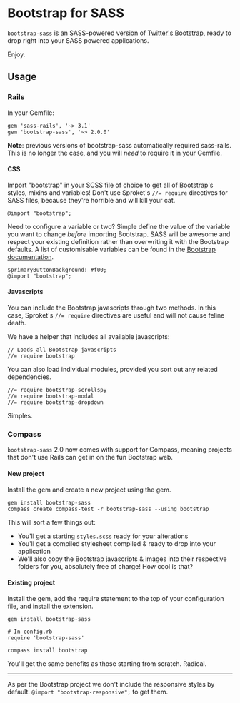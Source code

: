 # Bootstrap for SASS

`bootstrap-sass` is an SASS-powered version of [Twitter's Bootstrap](http://github.com/twitter/bootstrap), ready to drop right into your SASS powered applications.

Enjoy.

## Usage

### Rails

In your Gemfile:

    gem 'sass-rails', '~> 3.1'
    gem 'bootstrap-sass', '~> 2.0.0'

**Note**: previous versions of bootstrap-sass automatically required sass-rails. This is no longer the case, and you will *need* to require it in your Gemfile.

#### CSS

Import "bootstrap" in your SCSS file of choice to get all of Bootstrap's styles, mixins and variables! Don't use Sproket's `//= require` directives for SASS files, because they're horrible and will kill your cat.

    @import "bootstrap";

Need to configure a variable or two? Simple define the value of the variable you want to change *before* importing Bootstrap. SASS will be awesome and respect your existing definition rather than overwriting it with the Bootstrap defaults. A list of customisable variables can be found in the [Bootstrap documentation](http://twitter.github.com/bootstrap/less.html#variables).

    $primaryButtonBackground: #f00;
    @import "bootstrap";

#### Javascripts

You can include the Bootstrap javascripts through two methods. In this case, Sproket's `//= require` directives are useful and will not cause feline death.

We have a helper that includes all available javascripts:

    // Loads all Bootstrap javascripts
    //= require bootstrap

You can also load individual modules, provided you sort out any related dependencies.

    //= require bootstrap-scrollspy
    //= require bootstrap-modal
    //= require bootstrap-dropdown

Simples.

### Compass

`bootstrap-sass` 2.0 now comes with support for Compass, meaning projects that don't use Rails can get in on the fun Bootstrap web.

#### New project

Install the gem and create a new project using the gem.

    gem install bootstrap-sass
    compass create compass-test -r bootstrap-sass --using bootstrap

This will sort a few things out:

* You'll get a starting `styles.scss` ready for your alterations
* You'll get a compiled stylesheet compiled & ready to drop into your application
* We'll also copy the Bootstrap javascripts & images into their respective folders for you, absolutely free of charge! How cool is that?

#### Existing project

Install the gem, add the require statement to the top of your configuration file, and install the extension.

    gem install bootstrap-sass

    # In config.rb
    require 'bootstrap-sass'

    compass install bootstrap

You'll get the same benefits as those starting from scratch. Radical.

----

As per the Bootstrap project we don't include the responsive styles by default. `@import "bootstrap-responsive";` to get them.